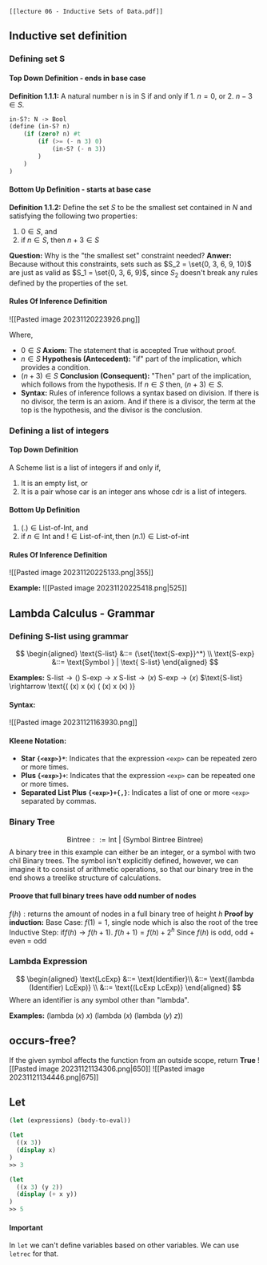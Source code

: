 	[[lecture 06 - Inductive Sets of Data.pdf]]
## Inductive set definition
### Defining set S
#### Top Down Definition - ends in base case
**Definition 1.1.1:** A natural number n is in S if and only if
	1. $n=0$, or
	2. $n-3 \in S$.
```scheme
in-S?: N -> Bool
(define (in-S? n)
	(if (zero? n) #t
		(if (>= (- n 3) 0)
			(in-S? (- n 3))
		)
	)
)
```

#### Bottom Up Definition - starts at base case
**Definition 1.1.2:** Define the set $S$ to be the smallest set contained in $N$ and satisfying the following two properties:
1. $0 \in S$, and
2. if $n \in S$, then $n+3 \in S$

**Question:** Why is the "the smallest set" constraint needed?
**Anwer:** Because without this constraints, sets such as $S_2 = \set{0, 3, 6, 9, 10}$ are just as valid as $S_1 = \set{0, 3, 6, 9}$, since $S_2$ doesn't break any rules defined by the properties of the set.

#### Rules Of Inference Definition
![[Pasted image 20231120223926.png]]

Where,
- $0 \in S$ **Axiom:** The statement that is accepted True without proof.
- $n \in S$ **Hypothesis (Antecedent):** "if" part of the implication, which provides a condition. 
- $(n+3) \in S$ **Conclusion (Consequent):** "Then" part of the implication, which follows from the hypothesis. If $n \in S$ then, $(n+3) \in S$. 
- **Syntax:** Rules of inference follows a syntax based on division. If there is no divisor, the term is an axiom. And if there is a divisor, the term at the top is the hypothesis, and the divisor is the conclusion. 

### Defining a list of integers
#### Top Down Definition
A Scheme list is a list of integers if and only if,
1. It is an empty list, or
2. It is a pair whose car is an integer ans whose cdr is a list of integers.

#### Bottom Up Definition
1. $(.) \in \text{List-of-Int, and}$
2. $\text{if } n \in \text{Int and } ! \in \text{List-of-int}, \text{then } (n . 1) \in \text{List-of-int}$
#### Rules Of Inference Definition
![[Pasted image 20231120225133.png|355]]

**Example:**
	![[Pasted image 20231120225418.png|525]]


## Lambda Calculus - Grammar

### Defining S-list using grammar
$$
\begin{aligned}
\text{S-list} &::= (\set{\text{S-exp}}^*) \\
\text{S-exp} &::= \text{Symbol } | \text{ S-list} 
\end{aligned}
$$

**Examples:**
	$\text{S-list} \rightarrow ()$
	$\text{S-exp} \rightarrow x$
	$\text{S-list} \rightarrow (x)$
	$\text{S-exp} \rightarrow (x)$
	$\text{S-list} \rightarrow \text{( (x) x (x) ( (x) x (x) )}
#### Syntax:
![[Pasted image 20231121163930.png]]
#### Kleene Notation:  
- **Star `{<exp>}*`**: Indicates that the expression `<exp>` can be repeated zero or more times.
 - **Plus `{<exp>}+`**: Indicates that the expression `<exp>` can be repeated one or more times.
 - **Separated List Plus `{<exp>}+{,}`**: Indicates a list of one or more `<exp>` separated by commas.
### Binary Tree
$$
\text{Bintree} ::= \text{Int } | \text{ (Symbol Bintree Bintree)}
$$
A binary tree in this example can either be an integer, or a symbol with two chil Binary trees.
The symbol isn't explicitly defined, however, we can imagine it to consist of arithmetic operations, so that our binary tree in the end shows a treelike structure of calculations.

#### Proove that full binary trees have odd number of nodes
$f(h): \text{returns the amount of nodes in a full binary tree of height } h$
**Proof by induction:**
Base Case: $f(1) = 1$, single node which is also the root of the tree
Inductive Step: $\text{if} f(h) \rightarrow f(h+1)$.
	$f(h+1) = f(h) + 2^h$ Since $f(h)$ is odd, odd + even = odd
### Lambda Expression

$$
\begin{aligned}
\text{LcExp} &::= \text{Identifier}\\
&::= \text{(lambda (Identifier) LcExp)} \\
&::= \text{(LcExp LcExp)} 
\end{aligned}
$$
Where an identifier is any symbol other than "lambda".

**Examples:**
	$(\text{lambda } (x) \ x)$
	$(\text{lambda } (x) \ (\text{lambda } (y) \ z))$

## occurs-free?
If the given symbol affects the function from an outside scope, return **True**
![[Pasted image 20231121134306.png|650]]
![[Pasted image 20231121134446.png|675]]

## Let
```scheme
(let (expressions) (body-to-eval))

(let 
  ((x 3))
  (display x)
)
>> 3

(let 
  ((x 3) (y 2))
  (display (+ x y))
)
>> 5
```
#### Important
In `let` we can't define variables based on other variables. We can use `letrec` for that.
